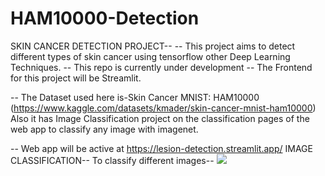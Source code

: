 # HAM10000-Detection
SKIN CANCER DETECTION PROJECT--
-- This project aims to detect different types of skin cancer using tensorflow other Deep Learning Techniques. -- This repo is currently under development -- The Frontend for this project will be Streamlit.

-- The Dataset used here is-Skin Cancer MNIST: HAM10000 (https://www.kaggle.com/datasets/kmader/skin-cancer-mnist-ham10000)
Also it has Image Classification project on the classification pages of the web app to classify any image with imagenet.

-- Web app will be active at https://lesion-detection.streamlit.app/
IMAGE CLASSIFICATION--
To classify different images--
![]('/asset/ss.png')
